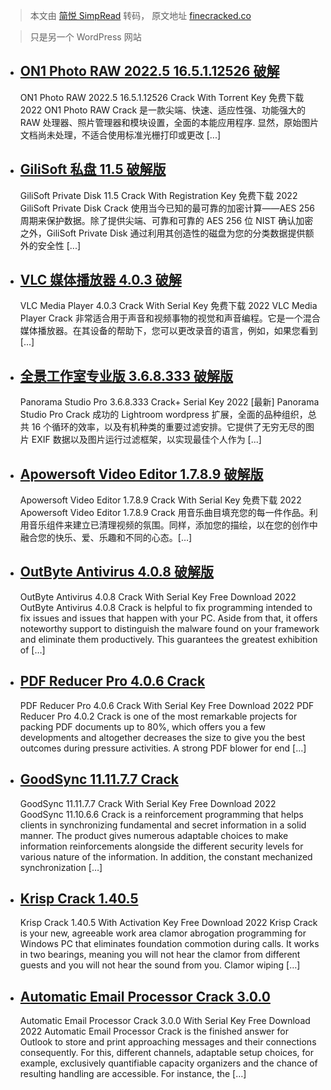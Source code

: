 > 本文由 [简悦 SimpRead](http://ksria.com/simpread/) 转码， 原文地址 [finecracked.co](https://finecracked.co/page/10/)

> 只是另一个 WordPress 网站

*   [ON1 Photo RAW 2022.5 16.5.1.12526 破解](https://finecracked.co/on1-photo-raw-crack/)
    -----------------------------------------------------------------------------------
    
    ON1 Photo RAW 2022.5 16.5.1.12526 Crack With Torrent Key 免费下载 2022 ON1 Photo RAW Crack 是一款尖端、快速、适应性强、功能强大的 RAW 处理器、照片管理器和模块设置，全面的本能应用程序. 显然，原始图片文档尚未处理，不适合使用标准光栅打印或更改 [...]
    
*   [GiliSoft 私盘 11.5 破解版](https://finecracked.co/gilisoft-private-disk-crack/)
    ---------------------------------------------------------------------------
    
    GiliSoft Private Disk 11.5 Crack With Registration Key 免费下载 2022 GiliSoft Private Disk Crack 使用当今已知的最可靠的加密计算——AES 256 周期来保护数据。除了提供尖端、可靠和可靠的 AES 256 位 NIST 确认加密之外，GiliSoft Private Disk 通过利用其创造性的磁盘为您的分类数据提供额外的安全性 [...]
    
*   [VLC 媒体播放器 4.0.3 破解](https://finecracked.co/vlc-media-player-crack/)
    --------------------------------------------------------------------
    
    VLC Media Player 4.0.3 Crack With Serial Key 免费下载 2022 VLC Media Player Crack 非常适合用于声音和视频事物的视觉和声音编程。它是一个混合媒体播放器。在其设备的帮助下，您可以更改录音的语言，例如，如果您看到 [...]
    
*   [全景工作室专业版 3.6.8.333 破解版](https://finecracked.co/panorama-studio-pro-crack/)
    ---------------------------------------------------------------------------
    
    Panorama Studio Pro 3.6.8.333 Crack+ Serial Key 2022 [最新] Panorama Studio Pro Crack 成功的 Lightroom wordpress 扩展，全面的品种组织，总共 16 个循环的效率，以及有机种类的重要过滤安排。它提供了无穷无尽的图片 EXIF 数据以及图片运行过滤框架，以实现最佳个人作为 [...]
    
*   [Apowersoft Video Editor 1.7.8.9 破解版](https://finecracked.co/apowersoft-video-editor-crack/)
    --------------------------------------------------------------------------------------------
    
    Apowersoft Video Editor 1.7.8.9 Crack With Serial Key 免费下载 2022 Apowersoft Video Editor 1.7.8.9 Crack 用音乐曲目填充您的每一件作品。利用音乐组件来建立已清理视频的氛围。同样，添加您的描绘，以在您的创作中融合您的快乐、爱、乐趣和不同的心态。[…]
    
*   [OutByte Antivirus 4.0.8 破解版](https://finecracked.co/outbyte-antivirus-crack/)
    ------------------------------------------------------------------------------
    
    OutByte Antivirus 4.0.8 Crack With Serial Key Free Download 2022 OutByte Antivirus 4.0.8 Crack is helpful to fix programming intended to fix issues and issues that happen with your PC. Aside from that, it offers noteworthy support to distinguish the malware found on your framework and eliminate them productively. This guarantees the greatest exhibition of […]
    
*   [PDF Reducer Pro 4.0.6 Crack](https://finecracked.co/pdf-reducer-pro-crack/)
    ----------------------------------------------------------------------------
    
    PDF Reducer Pro 4.0.6 Crack With Serial Key Free Download 2022 PDF Reducer Pro 4.0.2 Crack is one of the most remarkable projects for packing PDF documents up to 80%, which offers you a few developments and altogether decreases the size to give you the best outcomes during pressure activities. A strong PDF blower for end […]
    
*   [GoodSync 11.11.7.7 Crack](https://finecracked.co/goodsync-crack/)
    ------------------------------------------------------------------
    
    GoodSync 11.11.7.7 Crack With Serial Key Free Download 2022 GoodSync 11.10.6.6 Crack is a reinforcement programming that helps clients in synchronizing fundamental and secret information in a solid manner. The product gives numerous adaptable choices to make information reinforcements alongside the different security levels for various nature of the information. In addition, the constant mechanized synchronization […]
    
*   [Krisp Crack 1.40.5](https://finecracked.co/krisp-crack/)
    ---------------------------------------------------------
    
    Krisp Crack 1.40.5 With Activation Key Free Download 2022 Krisp Crack is your new, agreeable work area clamor abrogation programming for Windows PC that eliminates foundation commotion during calls. It works in two bearings, meaning you will not hear the clamor from different guests and you will not hear the sound from you. Clamor wiping […]
    
*   [Automatic Email Processor Crack 3.0.0](https://finecracked.co/automatic-email-processor-crack/)
    ------------------------------------------------------------------------------------------------
    
    Automatic Email Processor Crack 3.0.0 With Serial Key Free Download 2022 Automatic Email Processor Crack is the finished answer for Outlook to store and print approaching messages and their connections consequently. For this, different channels, adaptable setup choices, for example, exclusively quantifiable capacity organizers and the chance of resulting handling are accessible. For instance, the […]